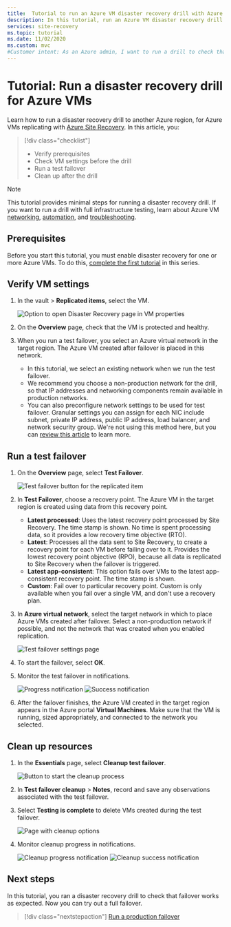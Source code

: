 ```yaml
---
title:  Tutorial to run an Azure VM disaster recovery drill with Azure Site Recovery
description: In this tutorial, run an Azure VM disaster recovery drill to another region using Site Recovery.
services: site-recovery
ms.topic: tutorial
ms.date: 11/02/2020
ms.custom: mvc
#Customer intent: As an Azure admin, I want to run a drill to check that VM disaster recovery is working.
---
```


# Tutorial: Run a disaster recovery drill for Azure VMs

Learn how to run a disaster recovery drill to another Azure region, for Azure VMs replicating with [Azure Site Recovery](site-recovery-overview.md). In this article, you:

> [!div class="checklist"]
> * Verify prerequisites
> * Check VM settings before the drill
> * Run a test failover
> * Clean up after the drill


> [!NOTE]
> This tutorial provides minimal steps for running a disaster recovery drill. If you want to run a drill with full infrastructure testing,  learn about Azure VM [networking](azure-to-azure-about-networking.md), [automation](azure-to-azure-powershell.md), and [troubleshooting](azure-to-azure-troubleshoot-errors.md).

## Prerequisites

Before you start this tutorial, you must enable disaster recovery for one or more Azure VMs. To do this, [complete the first tutorial](azure-to-azure-tutorial-enable-replication.md) in this series.

## Verify VM settings

1. In the vault > **Replicated items**, select the VM.

    ![Option to open Disaster Recovery page in VM properties](./media/azure-to-azure-tutorial-dr-drill/vm-settings.png)

2. On the **Overview** page, check that the VM is protected and healthy.
3. When you run a test failover, you select an Azure virtual network in the target region. The Azure VM created after failover is placed in this network. 

    - In this tutorial, we select an existing network when we run the test failover.
    - We recommend you choose a non-production network for the drill, so that IP addresses and networking components remain available in production networks.
   - You can also preconfigure network settings to be used for test failover. Granular settings you can assign for each NIC include subnet, private IP address, public IP address, load balancer, and network security group. We're not using this method here, but you can [review this article](azure-to-azure-customize-networking.md#customize-failover-and-test-failover-networking-configurations) to learn more.


## Run a test failover


1. On the **Overview** page, select **Test Failover**.

    
    ![Test failover button for the replicated item](./media/azure-to-azure-tutorial-dr-drill/test-failover-button.png)

2. In **Test Failover**, choose a recovery point. The Azure VM in the target region is created using data from this recovery point.
  
   - **Latest processed**: Uses the latest recovery point processed by Site Recovery. The time stamp is shown. No time is spent processing data, so it provides a low recovery time objective (RTO).
   -  **Latest**: Processes all the data sent to Site Recovery, to create a recovery point for each VM before failing over to it. Provides the lowest recovery point objective (RPO), because all data is replicated to Site Recovery when the failover is triggered.
   - **Latest app-consistent**: This option fails over VMs to the latest app-consistent recovery point. The time stamp is shown.
   - **Custom**: Fail over to particular recovery point. Custom is only available when you fail over a single VM, and don't use a recovery plan.

3. In **Azure virtual network**, select the target network in which to place Azure VMs created after failover. Select a non-production network if possible, and not the network that was created when you enabled replication.

    ![Test failover settings page](./media/azure-to-azure-tutorial-dr-drill/test-failover-settings.png)    

4. To start the failover, select **OK**.
5. Monitor the test failover in notifications.

    ![Progress notification](./media/azure-to-azure-tutorial-dr-drill/notification1.png)
    ![Success notification](./media/azure-to-azure-tutorial-dr-drill/notification2.png)     


5. After the failover finishes, the Azure VM created in the target region appears in the Azure portal **Virtual Machines**. Make sure that the VM is running, sized appropriately, and connected to the network you selected.

## Clean up resources

1. In the **Essentials** page, select **Cleanup test failover**.

    ![Button to start the cleanup process](./media/azure-to-azure-tutorial-dr-drill/select-cleanup.png)

2. In **Test failover cleanup** > **Notes**, record and save any observations associated with the test failover. 
3. Select **Testing is complete** to delete VMs created during the test failover.

    ![Page with cleanup options](./media/azure-to-azure-tutorial-dr-drill/cleanup-failover.png)

4. Monitor cleanup progress in notifications.

    ![Cleanup progress notification](./media/azure-to-azure-tutorial-dr-drill/notification-cleanup1.png)
    ![Cleanup success notification](./media/azure-to-azure-tutorial-dr-drill/notification-cleanup2.png)

## Next steps

In this tutorial, you ran a disaster recovery drill to check that failover works as expected. Now you can try out a full failover.

> [!div class="nextstepaction"]
> [Run a production failover](azure-to-azure-tutorial-failover-failback.md)
